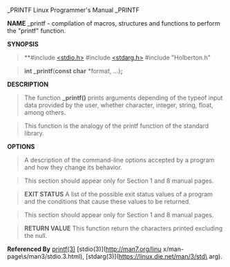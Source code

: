 _PRINTF                   Linux Programmer's Manual                     _PRINTF

**NAME**
_printf - compilation of macros, structures and functions to perform the "printf" function.

**SYNOPSIS**
>**#include [<stdio.h>](http://man7.org/linux/man-pages/man3/stdio.3.html)
>#include [<stdarg.h>](https://linux.die.net/man/3/stdarg)
>#include "Holberton.h"

>**int _printf**(**const char** *format, ...)**;**

**DESCRIPTION**
>The function **_printf()** prints arguments depending of the
>typeof input data provided by the user, whether character,
>integer, string, float, among others.

>This function is the analogy of the printf function of the
>standard library.


**OPTIONS**   
>A description of the command-line options accepted by a
>program and how they change its behavior.

>This section should appear only for Section 1 and 8
>manual pages.

>**EXIT STATUS**
>A list of the possible exit status values of a program
>and the conditions that cause these values to be
>returned.

>This section should appear only for Section 1 and 8
>manual pages.

>**RETURN VALUE**
>This function return the characters printed excluding the
>null.

**Referenced By**
[printf(3)](https://linux.die.net/man/3/printf) [stdio(3)](http://man7.org/linu
x/man-page\s/man3/stdio.3.html), [stdarg(3)](https://linux.die.net/man/3/std\
arg).

